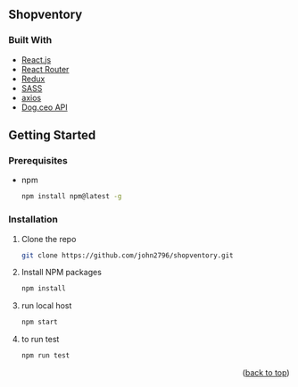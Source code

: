 <div id="top"></div>

## Shopventory

### Built With

- [React.js](https://reactjs.org/)
- [React Router](https://reactrouter.com/)
- [Redux](https://redux.js.org/)
- [SASS](https://sass-lang.com/)
- [axios](https://www.axios.com/)
- [Dog.ceo API](https://dog.ceo/dog-api/documentation/)

<!-- GETTING STARTED -->

## Getting Started

### Prerequisites

- npm
  ```sh
  npm install npm@latest -g
  ```

### Installation

1. Clone the repo
   ```sh
   git clone https://github.com/john2796/shopventory.git
   ```
2. Install NPM packages
   ```sh
   npm install
   ```
3. run local host

   ```js
   npm start

   ```

4. to run test
   ```js
   npm run test
   ```

<p align="right">(<a href="#top">back to top</a>)</p>
